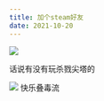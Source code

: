 ```yaml
---
title: 加个steam好友
date: 2021-10-20
---
```


![](https://sm.ms/image/PuL7JSTFdcQg95z)

话说有没有玩杀戮尖塔的

![](https://sm.ms/image/wXArfKlCcUq7jkM)
快乐叠毒流